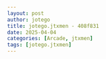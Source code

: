 ```yaml
---
layout: post
author: jotego
title: jotego.jtxmen - 408f831
date: 2025-04-04
categories: [Arcade, jtxmen]
tags: [jotego.jtxmen]
---
```


